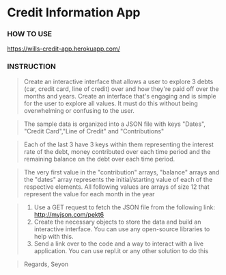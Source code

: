 # Credit Information App

### HOW TO USE
https://wills-credit-app.herokuapp.com/

### INSTRUCTION
> Create an interactive interface that allows a user to explore 3 debts (car, credit card, line of credit) over and how they're paid off over the months and years. Create an interface that's engaging and is simple for the user to explore all values. It must do this without being overwhelming or confusing to the user.

>The sample data is organized into a JSON file with keys "Dates", "Credit Card","Line of Credit" and "Contributions"

>Each of the last 3 have 3 keys within them representing the interest rate of the debt, money contributed over each time period and the remaining balance on the debt over each time period.

>The very first value in the "contribution" arrays, "balance" arrays and the "dates" array represents the initial/starting value of each of the respective elements. All following values are arrays of size 12 that represent the value for each month in the year

>1) Use a GET request to fetch the JSON file from the following link: http://myjson.com/pekt6
>2) Create the necessary objects to store the data and build an interactive interface. You can use any open-source libraries
to help with this.
>3) Send a link over to the code and a way to interact with a live application. You can use repl.it or any other solution to do this

>Regards,
>Seyon